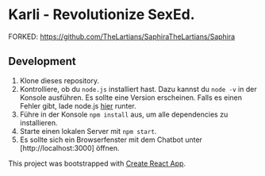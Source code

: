 <!-- @format -->

# Karli - Revolutionize SexEd.
FORKED: https://github.com/TheLartians/SaphiraTheLartians/Saphira


## Development

1. Klone dieses repository.
2. Kontrolliere, ob du `node.js` installiert hast. Dazu kannst du `node -v` in der Konsole ausführen. Es sollte eine Version erscheinen. Falls es einen Fehler gibt, lade node.js [hier](https://nodejs.org/en/download/) runter.
3. Führe in der Konsole `npm install` aus, um alle dependencies zu installieren.
4. Starte einen lokalen Server mit `npm start`.
5. Es sollte sich ein Browserfenster mit dem Chatbot unter [http://localhost:3000] öffnen.

This project was bootstrapped with [Create React App](https://github.com/facebook/create-react-app).
